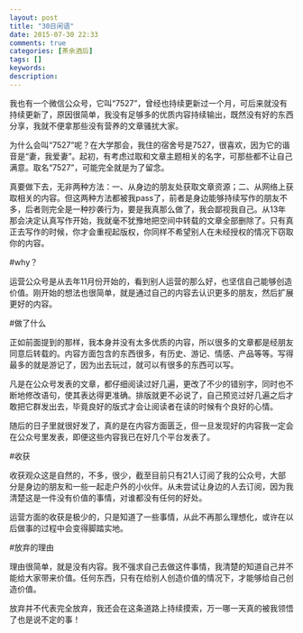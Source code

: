 ```yaml
---
layout: post
title: "30日闲语"
date: 2015-07-30 22:33
comments: true
categories: [茶余酒后]
tags: []
keywords: 
description: 
---
```

我也有一个微信公众号，它叫“7527”，曾经也持续更新过一个月，可后来就没有持续更新了，原因很简单，我没有足够多的优质内容持续输出，既然没有好的东西分享，我就不便拿那些没有营养的文章骚扰大家。

为什么会叫“7527”呢？在大学那会，我住的宿舍号是7527，很喜欢，因为它的谐音是“妻，我爱妻”。起初，有考虑过取和文章主题相关的名字，可那些都不让自己满意。取名“7527”，可能完全就是为了留念。

真要做下去，无非两种方法：一、从身边的朋友处获取文章资源；二、从网络上获取相关的内容。但这两种方法都被我pass了，前者是身边能够持续写作的朋友不多，后者则完全是一种抄袭行为，要是我真那么做了，我会鄙视我自己。从13年那会决定认真写作开始，我就毫不犹豫地把空间中转载的文章全部删除了。只有真正去写作的时候，你才会重视起版权，你同样不希望别人在未经授权的情况下窃取你的内容。

<!--more-->
#why？

运营公众号是从去年11月份开始的，看到别人运营的那么好，也坚信自己能够创造价值。刚开始的想法也很简单，就是通过自己的内容去认识更多的朋友，然后扩展更好的内容。


#做了什么

正如前面提到的那样，我本身并没有太多优质的内容，所以很多的文章都是经朋友同意后转载的。内容方面包含的东西很多，有历史、游记、情感、产品等等。写得最多的就是游记了，因为出去玩过，就可以有很多的东西可以写。

凡是在公众号发表的文章，都仔细阅读过好几遍，更改了不少的错别字，同时也不断地修改语句，使其表达得更准确。排版就更不必说了，自己预览过好几遍之后才敢把它群发出去，毕竟良好的版式才会让阅读者在读的时候有个良好的心情。

随后的日子里就很好发了，真的是在内容方面匮乏，但一旦发现好的内容我一定会在公众号里发表，即便这些内容我已在好几个平台发表了。


#收获

收获观众这是自然的，不多，很少，截至目前只有21人订阅了我的公众号，大部分是身边的朋友和一些一起走户外的小伙伴。从未尝试让身边的人去订阅，因为我清楚这是一件没有价值的事情，对谁都没有任何的好处。

运营方面的收获是极少的，只是知道了一些事情，从此不再那么理想化，或许在以后做事的过程中会变得脚踏实地。


#放弃的理由

理由很简单，就是没有内容。我不强求自己去做这件事情，我清楚的知道自己并不能给大家带来价值。任何东西，只有在给别人创造价值的情况下，才能够给自己创造价值。

放弃并不代表完全放弃，我还会在这条道路上持续摸索，万一哪一天真的被我领悟了也是说不定的事！